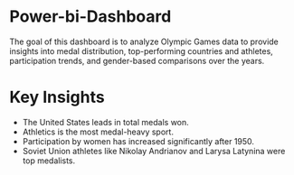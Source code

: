 # Power-bi-Dashboard
The goal of this dashboard is to analyze Olympic Games data to provide insights into medal distribution, top-performing countries and athletes, participation trends, and gender-based comparisons over the years.

# Key Insights
- The United States leads in total medals won.
- Athletics is the most medal-heavy sport.
- Participation by women has increased significantly after 1950.
- Soviet Union athletes like Nikolay Andrianov and Larysa Latynina were top medalists.
